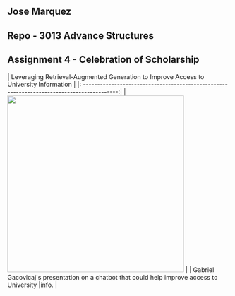 ## Jose Marquez 
## Repo - 3013 Advance Structures

## Assignment 4 - Celebration of Scholarship


|    Leveraging Retrieval-Augmented Generation to Improve Access to University Information    |
|: ------------------------------------------------------------------------------------------:|
|  <img src="./A04.jpg" width="400">                                                      |
| Gabriel Gacovicaj's presentation on a chatbot that could help improve access to University  |info.                                                                                         |  